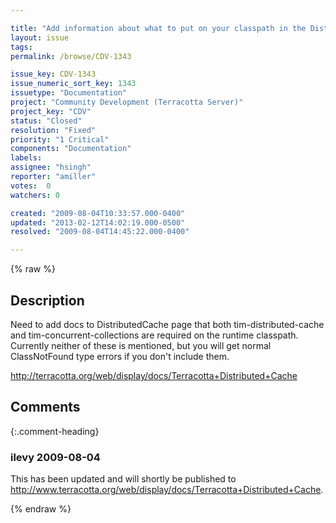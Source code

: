 ```yaml
---

title: "Add information about what to put on your classpath in the DistributedCache documentation page"
layout: issue
tags: 
permalink: /browse/CDV-1343

issue_key: CDV-1343
issue_numeric_sort_key: 1343
issuetype: "Documentation"
project: "Community Development (Terracotta Server)"
project_key: "CDV"
status: "Closed"
resolution: "Fixed"
priority: "1 Critical"
components: "Documentation"
labels: 
assignee: "hsingh"
reporter: "amiller"
votes:  0
watchers: 0

created: "2009-08-04T10:33:57.000-0400"
updated: "2013-02-12T14:02:19.000-0500"
resolved: "2009-08-04T14:45:22.000-0400"

---
```




{% raw %}



## Description

<div markdown="1" class="description">

Need to add docs to DistributedCache page that both tim-distributed-cache and tim-concurrent-collections are required on the runtime classpath.  Currently neither of these is mentioned, but you will get normal ClassNotFound type errors if you don't include them.

http://terracotta.org/web/display/docs/Terracotta+Distributed+Cache


</div>

## Comments


{:.comment-heading}
### **ilevy** <span class="date">2009-08-04</span>

<div markdown="1" class="comment">

This has been updated and will shortly be published to http://www.terracotta.org/web/display/docs/Terracotta+Distributed+Cache.

</div>



{% endraw %}
